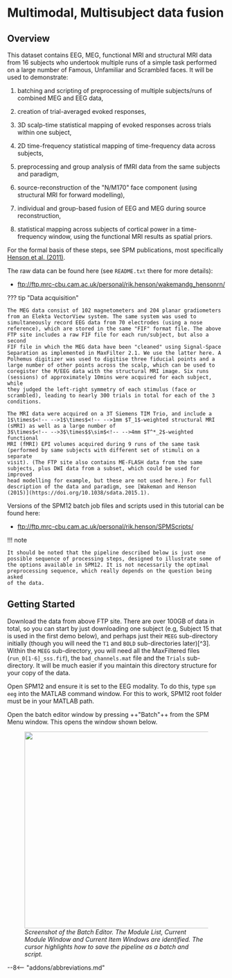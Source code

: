 # Multimodal, Multisubject data fusion 

## Overview

This dataset contains EEG, MEG, functional MRI and structural MRI data
from 16 subjects who undertook multiple runs of a simple task performed
on a large number of Famous, Unfamiliar and Scrambled faces. It will be
used to demonstrate:

1.  batching and scripting of preprocessing of multiple subjects/runs of
    combined MEG and EEG data,

2.  creation of trial-averaged evoked responses,

3.  3D scalp-time statistical mapping of evoked responses across trials
    within one subject,

4.  2D time-frequency statistical mapping of time-frequency data across
    subjects,

5.  preprocessing and group analysis of fMRI data from the same subjects
    and paradigm,

6.  source-reconstruction of the "N/M170" face component (using
    structural MRI for forward modelling),

7.  individual and group-based fusion of EEG and MEG during source
    reconstruction,

8.  statistical mapping across subjects of cortical power in a
    time-frequency window, using the functional MRI results as spatial
    priors.

For the formal basis of these steps, see SPM publications, most
specifically [Henson et al. (2011)](https://doi.org/10.3389/fnhum.2011.00076).

The raw data can be found here (see `README.txt` there for more
details):

- <ftp://ftp.mrc-cbu.cam.ac.uk/personal/rik.henson/wakemandg_hensonrn/>

??? tip "Data acquisition"

    The MEG data consist of 102 magnetometers and 204 planar gradiometers
    from an Elekta VectorView system. The same system was used to
    simultaneously record EEG data from 70 electrodes (using a nose
    reference), which are stored in the same "FIF" format file. The above
    FTP site includes a raw FIF file for each run/subject, but also a second
    FIF file in which the MEG data have been "cleaned" using Signal-Space
    Separation as implemented in MaxFilter 2.1. We use the latter here. A
    Polhemus digitizer was used to digitise three fiducial points and a
    large number of other points across the scalp, which can be used to
    coregister the M/EEG data with the structural MRI image. Six runs
    (sessions) of approximately 10mins were acquired for each subject, while
    they judged the left-right symmetry of each stimulus (face or
    scrambled), leading to nearly 300 trials in total for each of the 3
    conditions.

    The MRI data were acquired on a 3T Siemens TIM Trio, and include a
    1$\times$<!-- -->1$\times$<!-- -->1mm $T_1$-weighted structural MRI
    (sMRI) as well as a large number of
    3$\times$<!-- -->3$\times$$\sim$<!-- -->4mm $T^*_2$-weighted functional
    MRI (fMRI) EPI volumes acquired during 9 runs of the same task
    (performed by same subjects with different set of stimuli on a separate
    visit). (The FTP site also contains ME-FLASH data from the same
    subjects, plus DWI data from a subset, which could be used for improved
    head modelling for example, but these are not used here.) For full
    description of the data and paradigm, see [Wakeman and Henson
    (2015)](https://doi.org/10.1038/sdata.2015.1).

Versions of the SPM12 batch job files and scripts used in this tutorial
can be found here:

- <ftp://ftp.mrc-cbu.cam.ac.uk/personal/rik.henson/SPMScripts/>

!!! note

    It should be noted that the pipeline described below is just one
    possible sequence of processing steps, designed to illustrate some of
    the options available in SPM12. It is not necessarily the optimal
    preprocessing sequence, which really depends on the question being asked
    of the data.

## Getting Started

Download the data from above FTP site. There are over 100GB of data in
total, so you can start by just downloading one subject (e.g, Subject 15
that is used in the first demo below), and perhaps just their `MEEG`
sub-directory initially (though you will need the `T1` and `BOLD`
sub-directories later)[^3]. Within the `MEEG` sub-directory, you will
need all the MaxFiltered files (`run_0[1-6]_sss.fif`), the
`bad_channels.mat` file and the `Trials` sub-directory. It will be much
easier if you maintain this directory structure for your copy of the
data.

Open SPM12 and ensure it is set to the EEG modality. To do this, type
`spm eeg` into the MATLAB command window. For this to work, SPM12 root
folder must be in your MATLAB path.

Open the batch editor window by pressing ++"Batch"++ from the SPM Menu
window. This opens the window shown below.

<figure>
<div class="center">
<img src="../../../../assets/figures/manual/multi/figure1.png" style="width:120mm" />
</div>
<figcaption><em>Screenshot of the Batch Editor. The Module List, Current
Module Window and Current Item Windows are identified. The cursor
highlights how to save the pipeline as a batch and script.</em></figcaption>
</figure>

--8<-- "addons/abbreviations.md"
